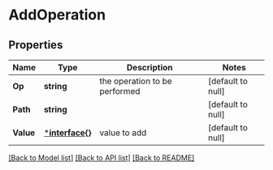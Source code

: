# AddOperation

## Properties
Name | Type | Description | Notes
------------ | ------------- | ------------- | -------------
**Op** | **string** | the operation to be performed | [default to null]
**Path** | **string** |  | [default to null]
**Value** | [***interface{}**](interface{}.md) | value to add | [default to null]

[[Back to Model list]](../README.md#documentation-for-models) [[Back to API list]](../README.md#documentation-for-api-endpoints) [[Back to README]](../README.md)

